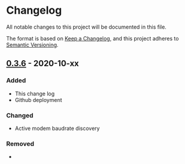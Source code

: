 # Changelog

All notable changes to this project will be documented in this file.

The format is based on [Keep a Changelog](https://keepachangelog.com/en/1.0.0/),
and this project adheres to [Semantic Versioning](https://semver.org/spec/v2.0.0.html).


## [0.3.6] - 2020-10-xx

### Added

- This change log
- Github deployment

### Changed

- Active modem baudrate discovery

### Removed

- 


[unreleased]: https://github.com/olivierlacan/keep-a-changelog/compare/v0.3.6.test2...HEAD
[0.3.6]: https://github.com/renestraub/ubxlib_rust/releases/tag/v0.3.6.test2...v0.3.6
